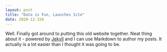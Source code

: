 ```yaml
---
layout: post
title: "Data is Fun, Launches Site"
date: 2020-12-324
---
```


Well. Finally got around to putting this old website together. Neat thing about
it - powered by [Jekyll](http://jekyllrb.com) and I can use Markdown to author
my posts. It actually is a lot easier than I thought it was going to be.
